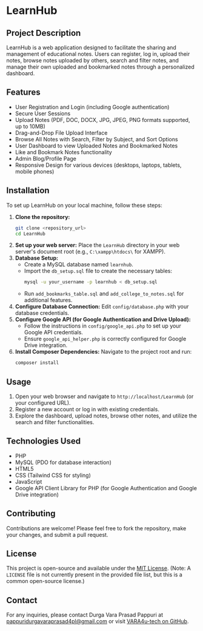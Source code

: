 # LearnHub

## Project Description
LearnHub is a web application designed to facilitate the sharing and management of educational notes. Users can register, log in, upload their notes, browse notes uploaded by others, search and filter notes, and manage their own uploaded and bookmarked notes through a personalized dashboard.

## Features
- User Registration and Login (including Google authentication)
- Secure User Sessions
- Upload Notes (PDF, DOC, DOCX, JPG, JPEG, PNG formats supported, up to 10MB)
- Drag-and-Drop File Upload Interface
- Browse All Notes with Search, Filter by Subject, and Sort Options
- User Dashboard to view Uploaded Notes and Bookmarked Notes
- Like and Bookmark Notes functionality
- Admin Blog/Profile Page
- Responsive Design for various devices (desktops, laptops, tablets, mobile phones)

## Installation
To set up LearnHub on your local machine, follow these steps:

1.  **Clone the repository:**
    ```bash
    git clone <repository_url>
    cd LearnHub
    ```
2.  **Set up your web server:**
    Place the `LearnHub` directory in your web server's document root (e.g., `C:\xampp\htdocs\` for XAMPP).
3.  **Database Setup:**
    *   Create a MySQL database named `learnhub`.
    *   Import the `db_setup.sql` file to create the necessary tables:
        ```bash
        mysql -u your_username -p learnhub < db_setup.sql
        ```
    *   Run `add_bookmarks_table.sql` and `add_college_to_notes.sql` for additional features.
4.  **Configure Database Connection:**
    Edit `config/database.php` with your database credentials.
5.  **Configure Google API (for Google Authentication and Drive Upload):**
    *   Follow the instructions in `config/google_api.php` to set up your Google API credentials.
    *   Ensure `google_api_helper.php` is correctly configured for Google Drive integration.
6.  **Install Composer Dependencies:**
    Navigate to the project root and run:
    ```bash
    composer install
    ```

## Usage
1.  Open your web browser and navigate to `http://localhost/LearnHub` (or your configured URL).
2.  Register a new account or log in with existing credentials.
3.  Explore the dashboard, upload notes, browse other notes, and utilize the search and filter functionalities.

## Technologies Used
-   PHP
-   MySQL (PDO for database interaction)
-   HTML5
-   CSS (Tailwind CSS for styling)
-   JavaScript
-   Google API Client Library for PHP (for Google Authentication and Google Drive integration)

## Contributing
Contributions are welcome! Please feel free to fork the repository, make your changes, and submit a pull request.

## License
This project is open-source and available under the [MIT License](LICENSE). (Note: A `LICENSE` file is not currently present in the provided file list, but this is a common open-source license.)

## Contact
For any inquiries, please contact Durga Vara Prasad Pappuri at pappuridurgavaraprasad4pl@gmail.com or visit [VARA4u-tech on GitHub](https://github.com/VARA4u-tech).